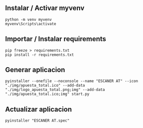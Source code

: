 ## Instalar / Activar myvenv
```
python -m venv myvenv
myvenv\Scripts\activate
```
## Importar / Instalar requirements
```
pip freeze > requirements.txt
pip install -r requirements.txt
```
## Generar aplicacion
```
pyinstaller --onefile --noconsole --name "ESCANER AT" --icon "./img/apuesta_total.ico" --add-data "./img/logo_apuesta_total.png;img" --add-data "./img/apuesta_total.ico;img" start.py
```

## Actualizar aplicacion
```
pyinstaller "ESCANER AT.spec"
```